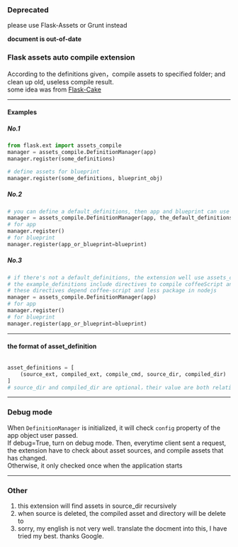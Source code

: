 ### Deprecated
please use Flask-Assets or Grunt instead

**document is out-of-date**


### Flask assets auto compile extension
According to the definitions given，compile assets to specified folder; and clean up old, useless compile result.  
some idea was from [Flask-Cake](https://github.com/rsenk330/Flask-Cake)

---

#### Examples

##### No.1
```python
from flask.ext import assets_compile
manager = assets_compile.DefinitionManager(app)
manager.register(some_definitions)

# define assets for blueprint
manager.register(some_definitions, blueprint_obj)
```

##### No.2
```python
# you can define a default_definitions, then app and blueprint can use the same definitions.(of course, input and output directory'path will determined by their own root_path)
manager = assets_compile.DefinitionManager(app, the_default_definitions)
# for app
manager.register()
# for blueprint
manager.register(app_or_blueprint=blueprint)
```

##### No.3
```python
# if there's not a default_definitions, the extension well use assets_compile.example_definitions by default.
# the example_definitions include directives to compile coffeeScript and LESS.
# these directives depend coffee-script and less package in nodejs
manager = assets_compile.DefinitionManager(app)
# for app
manager.register()
# for blueprint
manager.register(app_or_blueprint=blueprint)
```

---

#### the format of asset_definition

```python

asset_definitions = [
    (source_ext, compiled_ext, compile_cmd, source_dir, compiled_dir)
]
# source_dir and compiled_dir are optional，their value are both relative path to app/blueprint.root_path (notice: it's root_path, instead of static_folder)
```

---

### Debug mode

When `DefinitionManager` is initialized, it will check `config` property of the app object user passed.  
If debug=True, turn on debug mode. Then, everytime client sent a request, the extension have to check about asset sources, and compile assets that has changed.  
Otherwise, it only checked once when the application starts  

---

### Other

1. this extension will find assets in source_dir recursively 
2. when source is deleted, the compiled asset and directory will be delete to
3. sorry, my english is not very well. translate the docment into this, I have tried my best. thanks Google.

